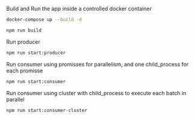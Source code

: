 
Build and Run the app inside a controlled docker container
```bash
docker-compose up --build -d

npm run build
```

Run producer
```bash
npm run start:producer
```

Run consumer using promisses for parallelism, and one child_process for each promisse
```bash
npm run start:consumer
```

Run consumer using cluster with child_process to execute each batch in parallel
```bash
npm run start:consumer-cluster
```
